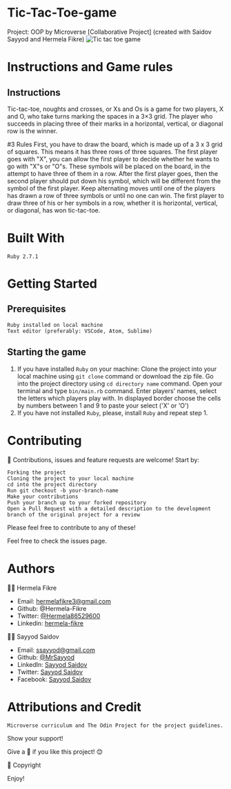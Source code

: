 # Tic-Tac-Toe-game
Project: OOP by Microverse [Collaborative Project] (created with Saidov Sayyod and Hermela Fikre)
![Tic tac toe game](https://lemmoscripts.com/wp/wp-content/uploads/2018/09/tic-tac-toe-capture-2.gif)

# Instructions and Game rules
## Instructions 
Tic-tac-toe, noughts and crosses, or Xs and Os is a game for two players, X and O, who take turns marking the spaces in a 3×3 grid. The player who succeeds in placing three of their marks in a horizontal, vertical, or diagonal row is the winner.

#3 Rules
First, you have to draw the board, which is made up of a 3 x 3 grid of squares. This means it has three rows of three squares.
The first player goes with "X", you can allow the first player to decide whether he wants to go with "X"s or "O"s. These symbols will be placed on the board, in the attempt to have three of them in a row.
After the first player goes, then the second player should put down his symbol, which will be different from the symbol of the first player.
Keep alternating moves until one of the players has drawn a row of three symbols or until no one can win. The first player to draw three of his or her symbols in a row, whether it is horizontal, vertical, or diagonal, has won tic-tac-toe.

# Built With
    Ruby 2.7.1

# Getting Started
## Prerequisites
    Ruby installed on local machine
    Text editor (preferably: VSCode, Atom, Sublime)

## Starting the game
1. If you have installed `Ruby` on your machine:
    Clone the project into your local machine using `git clone` command or download the zip file.
    Go into the project directory using `cd directory name` command.
    Open your terminal and type `bin/main.rb` command.
    Enter players' names, select the letters which players play with.
    In displayed border choose the cells by numbers between 1 and 9 to paste your select ('X' or 'O')
2. If you have not installed `Ruby`, please, install `Ruby` and repeat step 1. 

# Contributing

:handshake: Contributions, issues and feature requests are welcome! 
Start by:

    Forking the project
    Cloning the project to your local machine
    cd into the project directory
    Run git checkout -b your-branch-name
    Make your contributions
    Push your branch up to your forked repository
    Open a Pull Request with a detailed description to the development branch of the original project for a review

Please feel free to contribute to any of these!

Feel free to check the issues page.

# Authors

:man_technologist: Hermela Fikre

- Email: hermelafikre3@gmail.com
- Github: @Hermela-Fikre
- Twitter: [@Hermela86529600](https://twitter.com/Hermela86529600)
- Linkedin: [hermela-fikre](https://www.linkedin.com/in/hermela-fikre-1a969b156/)

:man_technologist: Sayyod Saidov

- Email: ssayyod@gmail.com
- Github: [@MrSayyod](https://github.com/MrSayyod) 
- LinkedIn:  [Sayyod Saidov](https://www.linkedin.com/in/sayyod-saidov-507b0818b)
- Twitter: [Sayyod Saidov](https://twitter.com/sayyodsaidov)
- Facebook: [Sayyod Saidov](https://www.facebook.com/sayyod)

# Attributions and Credit
    Microverse curriculum and The Odin Project for the project guidelines.

Show your support!

Give a :star2: if you like this project! :blush:

📝 Copyright

Enjoy!